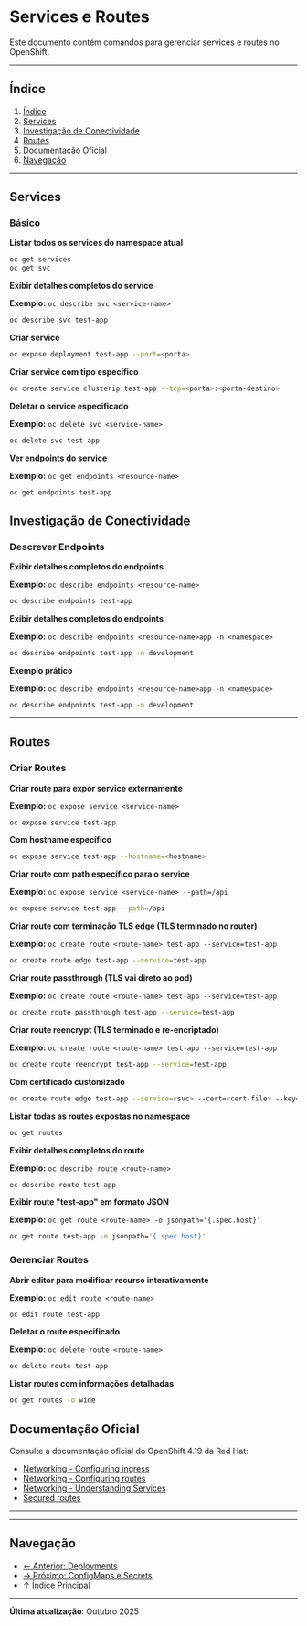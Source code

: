 # Services e Routes

Este documento contém comandos para gerenciar services e routes no OpenShift.

---

## Índice

1. [Índice](#índice)
2. [Services](#services)
3. [Investigação de Conectividade](#investigação-de-conectividade)
4. [Routes](#routes)
5. [Documentação Oficial](#documentação-oficial)
6. [Navegação](#navegação)
---

## Services

### Básico
**Listar todos os services do namespace atual**

```bash
oc get services
oc get svc
```

**Exibir detalhes completos do service**

**Exemplo:** `oc describe svc <service-name>`

```bash
oc describe svc test-app
```

**Criar service**

```bash ignore-test
oc expose deployment test-app --port=<porta>
```

**Criar service com tipo específico**

```bash ignore-test
oc create service clusterip test-app --tcp=<porta>:<porta-destino>
```

**Deletar o service especificado**

**Exemplo:** `oc delete svc <service-name>`

```bash ignore-test
oc delete svc test-app
```

**Ver endpoints do service**

**Exemplo:** `oc get endpoints <resource-name>`

```bash
oc get endpoints test-app
```

## Investigação de Conectividade


### Descrever Endpoints
**Exibir detalhes completos do endpoints**

**Exemplo:** `oc describe endpoints <resource-name>`

```bash
oc describe endpoints test-app
```

**Exibir detalhes completos do endpoints**

**Exemplo:** `oc describe endpoints <resource-name>app -n <namespace>`

```bash
oc describe endpoints test-app -n development
```

**Exemplo prático**

**Exemplo:** `oc describe endpoints <resource-name>app -n <namespace>`

```bash
oc describe endpoints test-app -n development
```

---

## Routes

### Criar Routes
**Criar route para expor service externamente**

**Exemplo:** `oc expose service <service-name>`

```bash ignore-test
oc expose service test-app
```

**Com hostname específico**

```bash ignore-test
oc expose service test-app --hostname=<hostname>
```

**Criar route com path específico para o service**

**Exemplo:** `oc expose service <service-name> --path=/api`

```bash ignore-test
oc expose service test-app --path=/api
```

**Criar route com terminação TLS edge (TLS terminado no router)**

**Exemplo:** `oc create route <route-name> test-app --service=test-app`

```bash ignore-test
oc create route edge test-app --service=test-app
```

**Criar route passthrough (TLS vai direto ao pod)**

**Exemplo:** `oc create route <route-name> test-app --service=test-app`

```bash ignore-test
oc create route passthrough test-app --service=test-app
```

**Criar route reencrypt (TLS terminado e re-encriptado)**

**Exemplo:** `oc create route <route-name> test-app --service=test-app`

```bash ignore-test
oc create route reencrypt test-app --service=test-app
```

**Com certificado customizado**

```bash ignore-test
oc create route edge test-app --service=<svc> --cert=<cert-file> --key=<key-file>
```

**Listar todas as routes expostas no namespace**

```bash
oc get routes
```

**Exibir detalhes completos do route**

**Exemplo:** `oc describe route <route-name>`

```bash
oc describe route test-app
```

**Exibir route "test-app" em formato JSON**

**Exemplo:** `oc get route <route-name> -o jsonpath='{.spec.host}'`

```bash
oc get route test-app -o jsonpath='{.spec.host}'
```

### Gerenciar Routes
**Abrir editor para modificar recurso interativamente**

**Exemplo:** `oc edit route <route-name>`

```bash ignore-test
oc edit route test-app
```

**Deletar o route especificado**

**Exemplo:** `oc delete route <route-name>`

```bash ignore-test
oc delete route test-app
```

**Listar routes com informações detalhadas**

```bash
oc get routes -o wide
```

## Documentação Oficial

Consulte a documentação oficial do OpenShift 4.19 da Red Hat:

- <a href="https://docs.redhat.com/en/documentation/openshift_container_platform/4.19/html/networking/configuring-ingress">Networking - Configuring ingress</a>
- <a href="https://docs.redhat.com/en/documentation/openshift_container_platform/4.19/html/networking/configuring-routes">Networking - Configuring routes</a>
- <a href="https://docs.redhat.com/en/documentation/openshift_container_platform/4.19/html/networking/understanding-networking">Networking - Understanding Services</a>
- <a href="https://docs.redhat.com/en/documentation/openshift_container_platform/4.19/html/networking/configuring-routes#nw-ingress-creating-a-route-via-an-ingress_route-configuration">Secured routes</a>
---

---

## Navegação

- [← Anterior: Deployments](05-deployments-scaling.md)
- [→ Próximo: ConfigMaps e Secrets](07-configmaps-secrets.md)
- [↑ Índice Principal](README.md)

---

**Última atualização**: Outubro 2025
